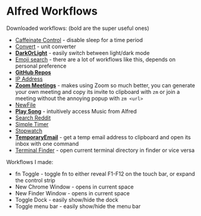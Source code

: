 # Alfred Workflows

Downloaded workflows: (bold are the super useful ones)
- [Caffeinate Control](https://www.packal.org/workflow/caffeinate-control) - disable sleep for a time period
- [Convert](https://github.com/deanishe/alfred-convert) - unit converter
- [**DarkOrLight**](https://github.com/BaksiLi/AlfredWorkflows/tree/master/Index/DarkOrLight) - easily switch between light/dark mode
- [Emoji search](https://github.com/jsumners/alfred-emoji) - there are a lot of workflows like this, depends on personal preference
- [**GitHub Repos**](http://www.packal.org/workflow/github-repos)
- [IP Address](https://github.com/alexchantastic/alfred-ip-address-workflow)
- [**Zoom Meetings**](https://github.com/aurooba/alfred-workflow-zoom-meetings) - makes using Zoom so much better, you can generate your own meeting and copy its invite to clipboard with `zm` or join a meeting without the annoying popup with `zm <url>`
- [NewFile](https://github.com/vitorgalvao/alfred-workflows/tree/master/NewFile)
- [**Play Song**](https://github.com/caleb531/play-song) - intuitively access Music from Alfred
- [Search Reddit](https://github.com/deanishe/alfred-reddit)
- [Simple Timer](https://www.packal.org/workflow/simple-timer)
- [Stopwatch](https://github.com/jamiebullock/alfred-workflows/blob/master/Stopwatch.alfredworkflow)
- [**TemporaryEmail**](https://github.com/vitorgalvao/alfred-workflows/tree/master/TemporaryEmail) - get a temp email address to clipboard and open its inbox with one command
- [Terminal Finder](https://github.com/LeEnno/alfred-terminalfinder) - open current terminal directory in finder or vice versa

Workflows I made:
- fn Toggle - toggle fn to either reveal F1-F12 on the touch bar, or expand the control strip
- New Chrome Window - opens in current space
- New Finder Window - opens in current space
- Toggle Dock - easily show/hide the dock
- Toggle menu bar - easily show/hide the menu bar
